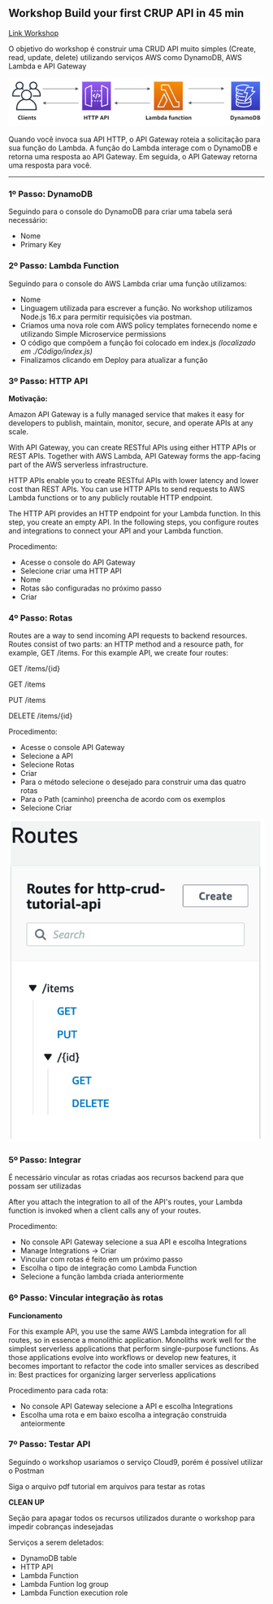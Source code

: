 ## Workshop Build your first CRUP API in 45 min

[Link Workshop](https://catalog.us-east-1.prod.workshops.aws/workshops/2c8321cb-812c-45a9-927d-206eea3a500f/en-US)

O objetivo do workshop é construir uma CRUD API muito simples (Create, read, update, delete) utilizando serviços AWS como DynamoDB, AWS Lambda e API Gateway

![Modelo do Projeto](./imagensMD/Modelo%20do%20Projeto.png)

Quando você invoca sua API HTTP, o API Gateway roteia a solicitação para sua função do Lambda. A função do Lambda interage com o DynamoDB e retorna uma resposta ao API Gateway. Em seguida, o API Gateway retorna uma resposta para você.

---
### 1º Passo: DynamoDB

Seguindo para o console do DynamoDB para criar uma tabela será necessário:
- Nome
- Primary Key
  
### 2º Passo: Lambda Function

Seguindo para o console do AWS Lambda criar uma função utilizamos:
- Nome
- Linguagem utilizada para escrever a função. No workshop utilizamos Node.js 16.x para permitir requisições via postman.
- Criamos uma nova role com AWS policy templates fornecendo nome e utilizando Simple Microservice permissions
- O código que compõem a função foi colocado em index.js *(localizado em ./Código/index.js)*
- Finalizamos clicando em Deploy para atualizar a função

### 3º Passo: HTTP API

**Motivação:**

Amazon API Gateway  is a fully managed service that makes it easy for developers to publish, maintain, monitor, secure, and operate APIs at any scale.

With API Gateway, you can create RESTful APIs using either HTTP APIs or REST APIs. Together with AWS Lambda, API Gateway forms the app-facing part of the AWS serverless  infrastructure.

HTTP APIs enable you to create RESTful APIs with lower latency and lower cost than REST APIs. You can use HTTP APIs to send requests to AWS Lambda functions or to any publicly routable HTTP endpoint.

The HTTP API provides an HTTP endpoint for your Lambda function. In this step, you create an empty API. In the following steps, you configure routes and integrations to connect your API and your Lambda function.

Procedimento:
- Acesse o console do API Gateway
- Selecione criar uma HTTP API
- Nome
- Rotas são configuradas no próximo passo
- Criar

### 4º Passo: Rotas

Routes  are a way to send incoming API requests to backend resources. Routes consist of two parts: an HTTP method and a resource path, for example, GET /items. For this example API, we create four routes:

GET /items/{id}

GET /items

PUT /items

DELETE /items/{id}

Procedimento:

- Acesse o console API Gateway
- Selecione a API 
- Selecione Rotas
- Criar
- Para o método selecione o desejado para construir uma das quatro rotas
- Para o Path (caminho) preencha de acordo com os exemplos
- Selecione Criar

![Modelo de Rotas](./imagensMD/Rotas.png)
### 5º Passo: Integrar

É necessário vincular as rotas criadas aos recursos backend para que possam ser utilizadas


After you attach the integration to all of the API's routes, your Lambda function is invoked when a client calls any of your routes.

Procedimento:
- No console API Gateway selecione a sua API e escolha Integrations
- Manage Integrations -> Criar
- Vincular com rotas é feito em um próximo passo
- Escolha o tipo de integração como Lambda Function
- Selecione a função lambda criada anteriormente

### 6º Passo: Vincular integração às rotas

**Funcionamento**

For this example API, you use the same AWS Lambda integration  for all routes, so in essence a monolithic application. Monoliths work well for the simplest serverless applications that perform single-purpose functions. As those applications evolve into workflows or develop new features, it becomes important to refactor the code into smaller services as described in: Best practices for organizing larger serverless applications 

Procedimento para cada rota:

- No console API Gateway selecione a API e escolha Integrations
- Escolha uma rota e em baixo escolha a integração construida anteiormente

### 7º Passo: Testar API

Seguindo o workshop usariamos o serviço Cloud9, porém é possível utilizar o Postman

Siga o arquivo pdf tutorial em arquivos para testar as rotas

**CLEAN UP**

Seção para apagar todos os recursos utilizados durante o workshop para impedir cobranças indesejadas

Serviços a serem deletados:
- DynamoDB table
- HTTP API
- Lambda Function
- Lambda Funtion log group
- Lambda Function execution role
